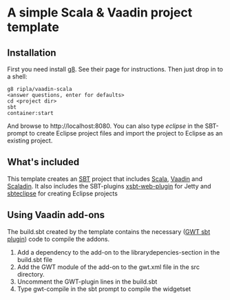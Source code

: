 # A simple Scala & Vaadin project template

## Installation

First you need install [g8](http://github.com/n8han/giter8). See their page for instructions. Then just drop in to a shell:

	g8 ripla/vaadin-scala
	<answer questions, enter for defaults>
	cd <project dir>
	sbt
	container:start

And browse to http://localhost:8080. You can also type *eclipse* in the SBT-prompt to create Eclipse project files and import the project to Eclipse as an existing project.

## What's included

This template creates an [SBT](https://github.com/harrah/xsbt/wiki) project that includes [Scala](http://www.scala-lang.org/), [Vaadin](http:/vaadin.com) and [Scaladin](http://vaadin.com/addon/scalaladin). It also includes the SBT-plugins [xsbt-web-plugin](https://github.com/siasia/xsbt-web-plugin) for Jetty and [sbteclipse](https://github.com/typesafehub/sbteclipse) for creating Eclipse projects

## Using Vaadin add-ons

The build.sbt created by the template contains the necessary ([GWT sbt plugin](https://github.com/thunderklaus/sbt-gwt-plugin)) code to compile the addons.

1. Add a dependency to the add-on to the librarydepencies-section in the build.sbt file
2. Add the GWT module of the add-on to the gwt.xml file in the src directory.
3. Uncomment the GWT-plugin lines in the build.sbt
4. Type gwt-compile in the sbt prompt to compile the widgetset
